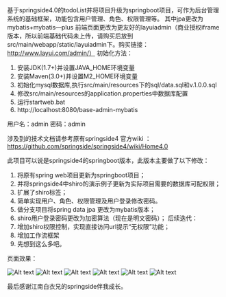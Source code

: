 基于springside4.0的todoList并将项目升级为springboot项目，可作为后台管理系统的基础框架，功能包含用户管理、角色、权限管理等。
其中jpa更改为mybatis+mybatis—plus
前端页面更改为更友好的layuiadmin（商业授权iframe版本，所以前端基础代码未上传，请购买后放到src/main/webapp/static/layuiadmin下。购买链接：http://www.layui.com/admin/）
初始化方法：
1. 安装JDK(1.7+)并设置JAVA_HOME环境变量
2. 安装Maven(3.0+)并设置M2_HOME环境变量
3. 初始化mysql数据库,执行src/main/resources下的sql/data.sql和v.1.0.0.sql
4. 修改src/main/resources的application.properties中数据库配置
5. 运行startweb.bat
6. http://localhost:8080/base-admin-mybatis

用户名：admin 密码：admin

涉及到的技术文档请参考原有springside4 官方wiki ：
https://github.com/springside/springside4/wiki/Home4.0

此项目可以说是springside4的springboot版本，此版本主要做了以下修改：
1. 将原有spring web项目更新为springboot项目；
2. 并将springside4中shiro的演示例子更新为实际项目需要的数据库可配权限；
3. 扩展了shiro标签；
4. 简单实现用户、角色、权限管理及用户登录修改密码。
5. 做分支项目将spring data jpa 更改为mybatis版本；
6. shiro用户登录密码更改为加密算法（现在是明文密码）；
后续迭代：
1. 增加shiro权限控制，实现直接访问url提示“无权限”功能；
2. 增加工作流框架
3. 先想到这么多吧。

页面效果：

![Alt text](https://github.com/supershen1988/base_pro/blob/master/base-admin-mybatis/readme/1.png)
![Alt text](https://github.com/supershen1988/base_pro/blob/master/base-admin-mybatis/readme/2.png)
![Alt text](https://github.com/supershen1988/base_pro/blob/master/base-admin-mybatis/readme/3.png)
![Alt text](https://github.com/supershen1988/base_pro/blob/master/base-admin-mybatis/readme/4.png)
![Alt text](https://github.com/supershen1988/base_pro/blob/master/base-admin-mybatis/readme/5.png)
![Alt text](https://github.com/supershen1988/base_pro/blob/master/base-admin-mybatis/readme/6.png)


最后感谢江南白衣兄的springside伴我成长。
